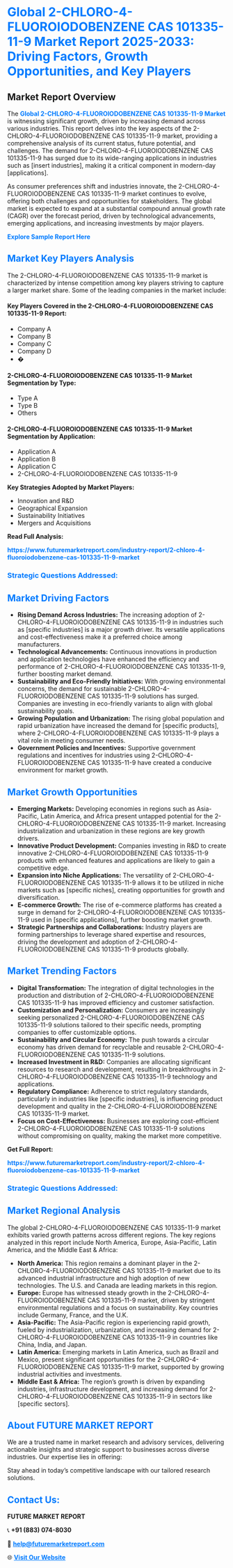 <h1 style="color: #007BFF;">Global 2-CHLORO-4-FLUOROIODOBENZENE CAS 101335-11-9 Market Report 2025-2033: Driving Factors, Growth Opportunities, and Key Players</h1>

<section id="overview">
<h2>Market Report Overview</h2>
<p>The <a href="https://www.futuremarketreport.com/industry-report/2-chloro-4-fluoroiodobenzene-cas-101335-11-9-market" style="color: #007BFF; text-decoration: none;"><strong>Global 2-CHLORO-4-FLUOROIODOBENZENE CAS 101335-11-9 Market</strong></a> is witnessing significant growth, driven by increasing demand across various industries. This report delves into the key aspects of the 2-CHLORO-4-FLUOROIODOBENZENE CAS 101335-11-9 market, providing a comprehensive analysis of its current status, future potential, and challenges. The demand for 2-CHLORO-4-FLUOROIODOBENZENE CAS 101335-11-9 has surged due to its wide-ranging applications in industries such as [insert industries], making it a critical component in modern-day [applications].</p>
<p>As consumer preferences shift and industries innovate, the 2-CHLORO-4-FLUOROIODOBENZENE CAS 101335-11-9 market continues to evolve, offering both challenges and opportunities for stakeholders. The global market is expected to expand at a substantial compound annual growth rate (CAGR) over the forecast period, driven by technological advancements, emerging applications, and increasing investments by major players.</p>
</section>

<section id="overview">
<p><a href="https://www.futuremarketreport.com/request-sample/reportId=113344" style="color: #007BFF; text-decoration: none;"><strong>Explore Sample Report Here</strong></a></p>
</section>

<section id="key-players">
<h2 style="color: #007BFF;">Market Key Players Analysis</h2>
<p>The 2-CHLORO-4-FLUOROIODOBENZENE CAS 101335-11-9 market is characterized by intense competition among key players striving to capture a larger market share. Some of the leading companies in the market include:</p>
<h4>Key Players Covered in the 2-CHLORO-4-FLUOROIODOBENZENE CAS 101335-11-9 Report:</h4>
<ul><li>Company A</li><li>Company B</li><li>Company C</li><li>Company D</li><li>�</li></ul>
<h4>2-CHLORO-4-FLUOROIODOBENZENE CAS 101335-11-9 Market Segmentation by Type:</h4>
<ul><li>Type A</li><li>Type B</li><li>Others</li></ul>

<h4>2-CHLORO-4-FLUOROIODOBENZENE CAS 101335-11-9 Market Segmentation by Application:</h4>
<ul><li>Application A</li><li>Application B</li><li>Application C</li><li>2-CHLORO-4-FLUOROIODOBENZENE CAS 101335-11-9</li></ul>
<p><strong>Key Strategies Adopted by Market Players:</strong></p>
<ul>
<li>Innovation and R&D</li>
<li>Geographical Expansion</li>
<li>Sustainability Initiatives</li>
<li>Mergers and Acquisitions</li>
</ul>
</section>

<section>
<p><strong>Read Full Analysis: </strong></p><a href="https://www.futuremarketreport.com/industry-report/2-chloro-4-fluoroiodobenzene-cas-101335-11-9-market" style="color: #007BFF; text-decoration: none;"><strong>https://www.futuremarketreport.com/industry-report/2-chloro-4-fluoroiodobenzene-cas-101335-11-9-market</strong></a>
<h3 style="color: #007BFF;">Strategic Questions Addressed:</h3>
</section>

<section id="driving-factors">
<h2 style="color: #007BFF;">Market Driving Factors</h2>
<ul>
<li><strong>Rising Demand Across Industries:</strong> The increasing adoption of 2-CHLORO-4-FLUOROIODOBENZENE CAS 101335-11-9 in industries such as [specific industries] is a major growth driver. Its versatile applications and cost-effectiveness make it a preferred choice among manufacturers.</li>
<li><strong>Technological Advancements:</strong> Continuous innovations in production and application technologies have enhanced the efficiency and performance of 2-CHLORO-4-FLUOROIODOBENZENE CAS 101335-11-9, further boosting market demand.</li>
<li><strong>Sustainability and Eco-Friendly Initiatives:</strong> With growing environmental concerns, the demand for sustainable 2-CHLORO-4-FLUOROIODOBENZENE CAS 101335-11-9 solutions has surged. Companies are investing in eco-friendly variants to align with global sustainability goals.</li>
<li><strong>Growing Population and Urbanization:</strong> The rising global population and rapid urbanization have increased the demand for [specific products], where 2-CHLORO-4-FLUOROIODOBENZENE CAS 101335-11-9 plays a vital role in meeting consumer needs.</li>
<li><strong>Government Policies and Incentives:</strong> Supportive government regulations and incentives for industries using 2-CHLORO-4-FLUOROIODOBENZENE CAS 101335-11-9 have created a conducive environment for market growth.</li>
</ul>
</section>

<section id="growth-opportunities">
<h2 style="color: #007BFF;">Market Growth Opportunities</h2>
<ul>
<li><strong>Emerging Markets:</strong> Developing economies in regions such as Asia-Pacific, Latin America, and Africa present untapped potential for the 2-CHLORO-4-FLUOROIODOBENZENE CAS 101335-11-9 market. Increasing industrialization and urbanization in these regions are key growth drivers.</li>
<li><strong>Innovative Product Development:</strong> Companies investing in R&D to create innovative 2-CHLORO-4-FLUOROIODOBENZENE CAS 101335-11-9 products with enhanced features and applications are likely to gain a competitive edge.</li>
<li><strong>Expansion into Niche Applications:</strong> The versatility of 2-CHLORO-4-FLUOROIODOBENZENE CAS 101335-11-9 allows it to be utilized in niche markets such as [specific niches], creating opportunities for growth and diversification.</li>
<li><strong>E-commerce Growth:</strong> The rise of e-commerce platforms has created a surge in demand for 2-CHLORO-4-FLUOROIODOBENZENE CAS 101335-11-9 used in [specific applications], further boosting market growth.</li>
<li><strong>Strategic Partnerships and Collaborations:</strong> Industry players are forming partnerships to leverage shared expertise and resources, driving the development and adoption of 2-CHLORO-4-FLUOROIODOBENZENE CAS 101335-11-9 products globally.</li>
</ul>
</section>

<section id="trending-factors">
<h2 style="color: #007BFF;">Market Trending Factors</h2>
<ul>
<li><strong>Digital Transformation:</strong> The integration of digital technologies in the production and distribution of 2-CHLORO-4-FLUOROIODOBENZENE CAS 101335-11-9 has improved efficiency and customer satisfaction.</li>
<li><strong>Customization and Personalization:</strong> Consumers are increasingly seeking personalized 2-CHLORO-4-FLUOROIODOBENZENE CAS 101335-11-9 solutions tailored to their specific needs, prompting companies to offer customizable options.</li>
<li><strong>Sustainability and Circular Economy:</strong> The push towards a circular economy has driven demand for recyclable and reusable 2-CHLORO-4-FLUOROIODOBENZENE CAS 101335-11-9 solutions.</li>
<li><strong>Increased Investment in R&D:</strong> Companies are allocating significant resources to research and development, resulting in breakthroughs in 2-CHLORO-4-FLUOROIODOBENZENE CAS 101335-11-9 technology and applications.</li>
<li><strong>Regulatory Compliance:</strong> Adherence to strict regulatory standards, particularly in industries like [specific industries], is influencing product development and quality in the 2-CHLORO-4-FLUOROIODOBENZENE CAS 101335-11-9 market.</li>
<li><strong>Focus on Cost-Effectiveness:</strong> Businesses are exploring cost-efficient 2-CHLORO-4-FLUOROIODOBENZENE CAS 101335-11-9 solutions without compromising on quality, making the market more competitive.</li>
</ul>
</section>

<section>
<p><strong>Get Full Report: </strong></p><a href="https://www.futuremarketreport.com/industry-report/2-chloro-4-fluoroiodobenzene-cas-101335-11-9-market" style="color: #007BFF; text-decoration: none;"><strong>https://www.futuremarketreport.com/industry-report/2-chloro-4-fluoroiodobenzene-cas-101335-11-9-market</strong></a>
<h3 style="color: #007BFF;">Strategic Questions Addressed:</h3>
</section>


<section id="regional-analysis">
<h2 style="color: #007BFF;">Market Regional Analysis</h2>
<p>The global 2-CHLORO-4-FLUOROIODOBENZENE CAS 101335-11-9 market exhibits varied growth patterns across different regions. The key regions analyzed in this report include North America, Europe, Asia-Pacific, Latin America, and the Middle East & Africa:</p>
<ul>
<li><strong>North America:</strong> This region remains a dominant player in the 2-CHLORO-4-FLUOROIODOBENZENE CAS 101335-11-9 market due to its advanced industrial infrastructure and high adoption of new technologies. The U.S. and Canada are leading markets in this region.</li>
<li><strong>Europe:</strong> Europe has witnessed steady growth in the 2-CHLORO-4-FLUOROIODOBENZENE CAS 101335-11-9 market, driven by stringent environmental regulations and a focus on sustainability. Key countries include Germany, France, and the U.K.</li>
<li><strong>Asia-Pacific:</strong> The Asia-Pacific region is experiencing rapid growth, fueled by industrialization, urbanization, and increasing demand for 2-CHLORO-4-FLUOROIODOBENZENE CAS 101335-11-9 in countries like China, India, and Japan.</li>
<li><strong>Latin America:</strong> Emerging markets in Latin America, such as Brazil and Mexico, present significant opportunities for the 2-CHLORO-4-FLUOROIODOBENZENE CAS 101335-11-9 market, supported by growing industrial activities and investments.</li>
<li><strong>Middle East & Africa:</strong> The region’s growth is driven by expanding industries, infrastructure development, and increasing demand for 2-CHLORO-4-FLUOROIODOBENZENE CAS 101335-11-9 in sectors like [specific sectors].</li>
</ul>
</section>

<footer>
<h2 style="color: #007BFF;">About FUTURE MARKET REPORT</h2>
<p>We are a trusted name in market research and advisory services, delivering actionable insights and strategic support to businesses across diverse industries. Our expertise lies in offering:</p>

<p>Stay ahead in today’s competitive landscape with our tailored research solutions.</p>

<h2 style="color: #007BFF;">Contact Us:</h2>
<p><strong>FUTURE MARKET REPORT</strong></p>
<p>📞 <strong>+91 (883) 074-8030</strong></p>
<p>📧 <strong><a href="mailto:help@futuremarketreport.com" style="color: #007BFF;">help@futuremarketreport.com</a></strong></p>
<p>🌐 <strong><a href="https://www.futuremarketreport.com/" style="color: #007BFF;">Visit Our Website</a></strong></p>
</footer>